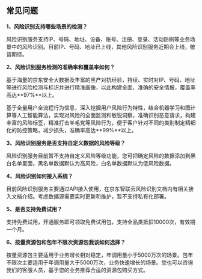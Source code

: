 ## 		常见问题

**1、风险识别支持哪些场景的检测？**

风险识别服务支持IP、号码、地址、设备、账号、注册、登录、活动防刷等业务场景中的风险识别。目前IP、号码、地址已上线，其他风险识别服务近期会上线，敬请期待。

**2、风险识别服务检测的准确率和覆盖率如何？**

基于海量的京东安全大数据及丰富的黑产对抗经验，持续、实时对IP、号码、地址等进行风险检测与标识并进行精准画像，以此构建全面、准确的安全情报，覆盖率高达**97%**以上。

基于全量用户全流程行为信息，深入挖掘用户风险行为特性，结合机器学习和图计算等人工智能算法，实现对风险的全面监测和敏锐洞察，准确识别恶意请求，构建丰富的风险标签，精准打击羊毛党等风险行为，便于客户针对不同的类别制定精细化的防控策略，减少损失，准确率高达**99%**以上。

**3、风险识别服务是否支持自定义数据的风险等级？**

风险识别服务目前暂不支持自定义风险等级功能，您可把确定风险的数据添加到黑白名单里面，黑名单数据默认为高风险，白名单数据默认为低风险数据。

**4、风险识别如何接入系统？**

目前风险识别服务主要通过API接入使用，在京东智联云风险识别文档内有相关接入文档介绍。考虑数据源需要实时更新和维护，暂不支持私有化部署。

**5、是否支持免费试用？**

支持免费试用，开通服务即可领取免费试用包，支持全品类抵扣10000次，有效期一个月。

**6、按量资源包和包年不限次资源包我该如何选择？**

按量资源包主要适用于业务增长相对稳定，年调用量小于5000万次的场景。包年不限次主要适用于年调用量大于5000万次，业务快速增长的场景。您也可以咨询我们的客服人员，基于您的业务推荐合适的资源包购买方式。